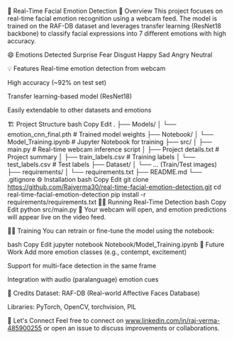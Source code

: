 🚀 Real-Time Facial Emotion Detection
📄 Overview
This project focuses on real-time facial emotion recognition using a webcam feed. The model is trained on the RAF-DB dataset and leverages transfer learning (ResNet18 backbone) to classify facial expressions into 7 different emotions with high accuracy.

😄 Emotions Detected
Surprise
Fear
Disgust
Happy
Sad
Angry
Neutral

💡 Features
Real-time emotion detection from webcam

High accuracy (~92% on test set)

Transfer learning-based model (ResNet18)

Easily extendable to other datasets and emotions

🏗️ Project Structure
bash
Copy
Edit
.
├── Models/
│   └── emotion_cnn_final.pth      # Trained model weights
├── Notebook/
│   └── Model_Training.ipynb       # Jupyter Notebook for training
├── src/
│   ├── main.py                    # Real-time webcam inference script
│   ├── Project details.txt       # Project summary
│   ├── train_labels.csv          # Training labels
│   └── test_labels.csv           # Test labels
├── Dataset/
│   └── ... (Train/Test images) 
├── requirements/
│   └── requirements.txt
├── README.md
└── .gitignore
⚙️ Installation
bash
Copy
Edit
git clone https://github.com/Rajverma30/real-time-facial-emotion-detection.git
cd real-time-facial-emotion-detection
pip install -r requirements/requirements.txt
🏃‍♂️ Running Real-Time Detection
bash
Copy
Edit
python src/main.py
👀 Your webcam will open, and emotion predictions will appear live on the video feed.

🧑‍💻 Training
You can retrain or fine-tune the model using the notebook:

bash
Copy
Edit
jupyter notebook Notebook/Model_Training.ipynb
🎯 Future Work
Add more emotion classes (e.g., contempt, excitement)

Support for multi-face detection in the same frame

Integration with audio (paralanguage) emotion cues

🙏 Credits
Dataset: RAF-DB (Real-world Affective Faces Database)

Libraries: PyTorch, OpenCV, torchvision, PIL

🌟 Let's Connect
Feel free to connect on www.linkedin.com/in/raj-verma-485900255 or open an issue to discuss improvements or collaborations.
